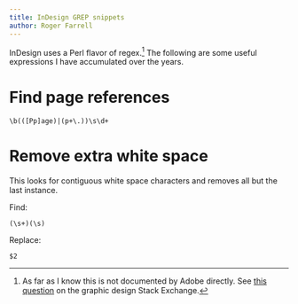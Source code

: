 ```yaml
---
title: InDesign GREP snippets
author: Roger Farrell
---
```


InDesign uses a Perl flavor of regex.[^1] The following are some useful
expressions I have accumulated over the years.

[^1]: As far as I know this is not documented by Adobe directly. See
    [this
    question](https://graphicdesign.stackexchange.com/q/120440/211504)
    on the graphic design Stack Exchange.

# Find page references

```
\b(([Pp]age)|(p+\.))\s\d+
```

# Remove extra white space

This looks for contiguous white space characters and removes all but the
last instance.

Find:

```
(\s+)(\s)
```

Replace:

```
$2
```
